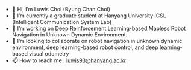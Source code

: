 - 👋 Hi, I’m Luwis Choi (Byung Chan Choi)
- 👀 I’m currently a graduate student at Hanyang University ICSL (Intelligent Communication System Lab)
- 🌱 I’m working on Deep Reinforcement Learning-based Mapless Robot Navigation in Unknown Dynamic Environment.
- 💞️ I’m looking to collaborate on robot navigation in unknown dynamic environment, deep learning-based robot control, and deep learning-based visual odometry
- 📫 How to reach me : luwis93@hanyang.ac.kr

